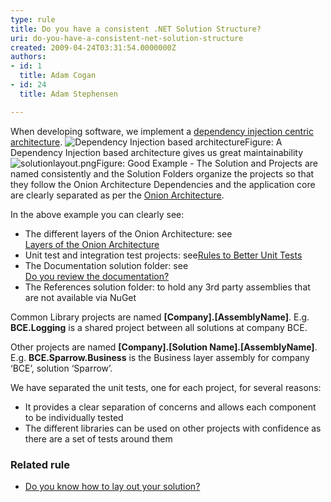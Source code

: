 ```yaml
---
type: rule
title: Do you have a consistent .NET Solution Structure?
uri: do-you-have-a-consistent-net-solution-structure
created: 2009-04-24T03:31:54.0000000Z
authors:
- id: 1
  title: Adam Cogan
- id: 24
  title: Adam Stephensen

---
```


 
​​​When developing software, we implement a [dependency injection centric architecture](/do-you-use-a-dependency-injection-centric-architecture).
 ![Dependency Injection based architecture](/PublishingImages/dependency-injection-structure.png)Figure: A Dependency Injection based architecture gives us great maintainability![solutionlayout.png](/PublishingImages/solution-structure.png)Figure: Good Example - The Solution and Projects are named consistently and the Solution Folders organize the projects so that they follow the Onion Architecture
Dependencies and the application core are clearly separated as per the     [Onion Architecture](/do-you-use-a-dependency-injection-centric-architecture).

In the above example you can clearly see:

- The different layers of the Onion Architecture: see <br>      [Layers of the Onion Architecture](/do-you-know-the-layers-of-the-onion-architecture)
- Unit test and integration test projects: see[Rules to Better Unit Tests](http&#58;//www.ssw.com.au/ssw/standards/rules/RulesToBetterUnitTests.aspx)
- The Documentation solution folder: see <br>      [Do you review the documentation?](/do-you-review-the-documentation)​
- The References solution folder: to hold any 3rd party assemblies that are not available via NuGet


Common Library projects are named     **[Company].[AssemblyName]**. E.g.     **BCE.Logging** is a shared project between all solutions at company BCE.

Other projects are named     **[Company].[Solution Name].[AssemblyName]**. E.g.     **BCE.Sparrow.Business** is the Business layer assembly for company ‘BCE’, solution ‘Sparrow’.

We have separated the unit tests, one for each project, for several reasons:

- It provides a clear separation of concerns and allows each component to be individually tested
- The different libraries can be used on other projects with confidence as there are a set of tests around them


### Related rule

- [Do you know how to lay out your solution?](/do-you-know-how-to-lay-out-your-solution)


